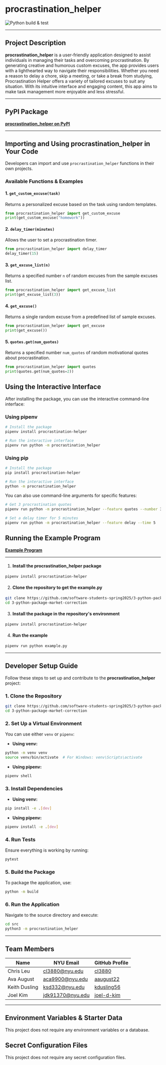 # procrastination_helper

![Python build & test](https://github.com/software-students-spring2025/3-python-package-market-correction/actions/workflows/build.yaml/badge.svg)

---

## Project Description

**procrastination_helper** is a user-friendly application designed to assist individuals in managing their tasks and overcoming procrastination. By generating creative and humorous custom excuses, the app provides users with a lighthearted way to navigate their responsibilities. Whether you need a reason to delay a chore, skip a meeting, or take a break from studying, Procrastination Helper offers a variety of tailored excuses to suit any situation. With its intuitive interface and engaging content, this app aims to make task management more enjoyable and less stressful.

---

## PyPI Package

**[procrastination_helper on PyPI](https://pypi.org/project/procrastination-helper/0.1.2/)**

---

## Importing and Using procrastination_helper in Your Code

Developers can import and use `procrastination_helper` functions in their own projects.

### Available Functions & Examples

#### 1. `get_custom_excuse(task)`
Returns a personalized excuse based on the task using random templates.

```python
from procrastination_helper import get_custom_excuse
print(get_custom_excuse("homework"))
```

#### 2. `delay_timer(minutes)`
Allows the user to set a procrastination timer.

```python
from procrastination_helper import delay_timer
delay_timer(15)
```

#### 3. `get_excuse_list(n)`
Returns a specified number `n` of random excuses from the sample excuses list.

```python
from procrastination_helper import get_excuse_list
print(get_excuse_list(3))
```

#### 4. `get_excuse()`
Returns a single random excuse from a predefined list of sample excuses.

```python
from procrastination_helper import get_excuse
print(get_excuse())
```

#### 5. `quotes.get(num_quotes)`
Returns a specified number `num_quotes` of random motivational quotes about procrastination.

```python
from procrastination_helper import quotes
print(quotes.get(num_quotes=2))
```

## Using the Interactive Interface

After installing the package, you can use the interactive command-line interface:

### Using pipenv
```bash
# Install the package
pipenv install procrastination-helper

# Run the interactive interface
pipenv run python -m procrastination_helper
```

### Using pip
```bash
# Install the package
pip install procrastination-helper

# Run the interactive interface
python -m procrastination_helper
```

You can also use command-line arguments for specific features:

```bash
# Get 3 procrastination quotes
pipenv run python -m procrastination_helper --feature quotes --number 3

# Set a delay timer for 5 minutes
pipenv run python -m procrastination_helper --feature delay --time 5
```

## Running the Example Program

**[Example Program](./example.py)**

---

1. #### Install the procrastination_helper package
```bash
pipenv install procrastination-helper
```

2. #### Clone the repository to get the example.py
```bash
git clone https://github.com/software-students-spring2025/3-python-package-market-correction.git
cd 3-python-package-market-correction
```

3. #### Install the package in the repository's environment
```bash
pipenv install procrastination-helper
```

4. #### Run the example
```bash
pipenv run python example.py
```

---

## Developer Setup Guide

Follow these steps to set up and contribute to the **procrastination_helper** project:

### 1. Clone the Repository
```bash
git clone https://github.com/software-students-spring2025/3-python-package-market-correction.git
cd 3-python-package-market-correction
```

### 2. Set Up a Virtual Environment

You can use either `venv` or `pipenv`:

- **Using venv:**
```bash
python -m venv venv
source venv/bin/activate  # For Windows: venv\Scripts\activate
```

- **Using pipenv:**
```bash
pipenv shell
```

### 3. Install Dependencies

- **Using venv:**
```bash
pip install -e .[dev]
```

- **Using pipenv:**
```bash
pipenv install -e .[dev]
```

### 4. Run Tests

Ensure everything is working by running:
```bash
pytest
```

### 5. Build the Package

To package the application, use:
```bash
python -m build
```

### 6. Run the Application

Navigate to the source directory and execute:
```bash
cd src
python3 -m procrastination_helper
```

---

## Team Members

| Name           | NYU Email           | GitHub Profile                                           |
|----------------|---------------------|----------------------------------------------------------|
| Chris Leu      | cl3880@nyu.edu      | [cl3880](https://github.com/cl3880)                      |
| Ava August     | aca9900@nyu.edu     | [aaugust22](https://github.com/aaugust22)                |
| Keith Dusling  | ksd332@nyu.edu      | [kdusling56](https://github.com/kdusling56)              |
| Joel Kim       | jdk91370@nyu.edu    | [joel-d-kim](https://github.com/joel-d-kim)              |

---

## Environment Variables & Starter Data
This project does not require any environment variables or a database.

## Secret Configuration Files
This project does not require any secret configuration files.

